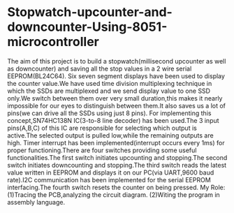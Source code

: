 # Stopwatch-upcounter-and-downcounter-Using-8051-microcontroller

The aim of this project is to build a stopwatch(millisecond upcounter as well as downcounter) and saving all the stop values in a 2 wire serial EEPROM(BL24C64).
Six seven segment displays have been used to display the counter value.We have used time division multiplexing technique in which the SSDs are multiplexed and we send display value to one SSD only.We switch between them over very small duration,this makes it nearly impossible for our eyes to distinguish between them.It also saves us a lot of pins(we can drive all the SSDs using just 8 pins). For implementing this concept,SN74HC138N IC(3-to-8 line decoder) has been used.The 3 input pins(A,B,C) of this IC are responsible for selecting which output is active.The selected output is pulled low,while the remaining outputs are high.
Timer interrupt has been implemented(interrupt occurs every 1ms) for proper functioning.There are four switches providing some useful functionalities.The first switch initiates upcounting and stopping.The second switch initiates downcounting and stopping.The third switch reads the latest value written in EEPROM and displays it on our PC(via UART,9600 baud rate).I2C communication has been implemented for the serial EEPROM interfacing.The fourth switch resets the counter on being pressed.
My Role:
(1)Tracing the PCB,analyzing the circuit diagram.
(2)Witing the program in assembly language.


